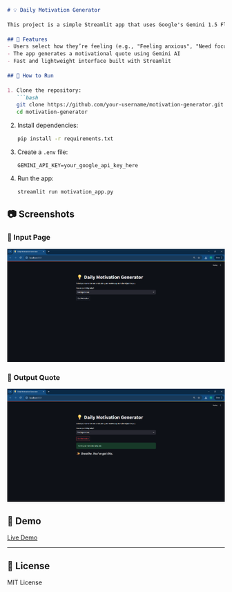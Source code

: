 ```markdown
# 💡 Daily Motivation Generator

This project is a simple Streamlit app that uses Google's Gemini 1.5 Flash API to generate motivational quotes based on the user's mood or situation.

## 🧠 Features
- Users select how they’re feeling (e.g., "Feeling anxious", "Need focus")
- The app generates a motivational quote using Gemini AI
- Fast and lightweight interface built with Streamlit

## 🚀 How to Run

1. Clone the repository:
   ```bash
   git clone https://github.com/your-username/motivation-generator.git
   cd motivation-generator
   ```

2. Install dependencies:
   ```bash
   pip install -r requirements.txt
   ```

3. Create a `.env` file:
   ```env
   GEMINI_API_KEY=your_google_api_key_here
   ```

4. Run the app:
   ```bash
   streamlit run motivation_app.py
   ```

## 📷 Screenshots

### 🎯 Input Page
![Input Screenshot](input.png)


### 🌟 Output Quote
![Output Screenshot](output.png)

## 🔗 Demo
 [Live Demo](https://dailymotivation.streamlit.app)

---

## 📄 License
MIT License
```
